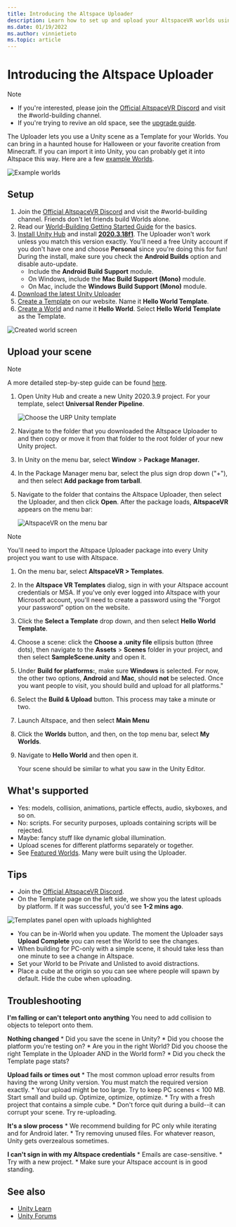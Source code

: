 ```yaml
---
title: Introducing the Altspace Uploader
description: Learn how to set up and upload your AltspaceVR worlds using Unity scene templates with the Altspace Uploader.
ms.date: 01/19/2022
ms.author: vinnietieto
ms.topic: article
---
```


# Introducing the Altspace Uploader

> [!NOTE]
> - If you're interested, please join the [Official AltspaceVR Discord](https://discordapp.com/invite/altspacevr) and visit the #world-building channel.  
> - If you're trying to revive an old space, see the [upgrade guide](upgrading-old-unity-projects.md). 

The Uploader lets you use a Unity scene as a Template for your Worlds. You can bring in a haunted house for Halloween or your favorite creation from Minecraft. If you can import it into Unity, you can probably get it into Altspace this way. Here are a few [example Worlds](https://account.altvr.com/worlds/1046572460192825569).

![Example worlds](images/unity-uploader-img-01.png)

## Setup

1. Join the [Official AltspaceVR Discord](https://discordapp.com/invite/altspacevr) and visit the #world-building channel. Friends don't let friends build Worlds alone.
2. Read our [World-Building Getting Started Guide](world-building-getting-started.md) for the basics.
3. [Install Unity Hub](https://blogs.unity3d.com/2018/01/24/streamline-your-workflow-introducing-unity-hub-beta) and install [**2020.3.18f1**](https://unity3d.com/unity/whats-new/2020.3.18). The Uploader won't work unless you match this version exactly. You'll need a free Unity account if you don't have one and choose **Personal** since you're doing this for fun! During the install, make sure you check the **Android Builds** option and disable auto-update.
    * Include the **Android Build Support** module.
    * On Windows, include the **Mac Build Support (Mono)** module.
    * On Mac, include the **Windows Build Support (Mono)** module.
4. [Download the latest Unity Uploader](https://altvr.com/download-latest-unity-uploader)
5. [Create a Template](https://account.altvr.com/space_templates/new) on our website. Name it **Hello World Template**.
6. [Create a World](https://account.altvr.com/worlds/my) and name it **Hello World**. Select **Hello World Template** as the Template.

![Created world screen](images/unity-uploader-img-02.png)

## Upload your scene

> [!NOTE]
> A more detailed step-by-step guide can be found [here](https://buildingthemetaverse.medium.com/how-to-make-your-own-altspace-templates-and-kits-unity-2020-3-9-uploader-2-x-5b40e92bb759).

1. Open Unity Hub and create a new Unity 2020.3.9 project. For your template, select **Universal Render Pipeline**.

    ![Choose the URP Unity template](images/001-unity-templates.png)

1. Navigate to the folder that you downloaded the Altspace Uploader to and then copy or move it from that folder to the root folder of your new Unity project.
1. In Unity on the menu bar, select **Window** > **Package Manager.**
1. In the Package Manager menu bar, select the plus sign drop down ("+"), and then select **Add package from tarball**.
1. Navigate to the folder that contains the Altspace Uploader, then select the Uploader, and then click **Open**.  After the package loads, **AltspaceVR** appears on the menu bar:

    ![AltspaceVR on the menu bar](images/002-altspacevr-on-menu-bar.png)

> [!NOTE]
> You'll need to import the Altspace Uploader package into every Unity project you want to use with Altspace.
1. On the menu bar, select **AltspaceVR > Templates**.
1. In the **Altspace VR Templates** dialog, sign in with your Altspace account credentials or MSA. If you've only ever logged into Altspace with your Microsoft account, you'll need to create a password using the "Forgot your password" option on the website.
1. Click the **Select a Template** drop down, and then select **Hello World Template**.
1. Choose a scene: click the **Choose a .unity file** ellipsis button (three dots), then navigate to the **Assets** > **Scenes** folder in your project, and then select **SampleScene.unity** and open it.
1. Under **Build for platforms:**, make sure **Windows** is selected. For now, the other two options, **Android** and **Mac**, should **not** be selected. Once you want people to visit, you should build and upload for all platforms."
1. Select the **Build & Upload** button. This process may take a minute or two.
1. Launch Altspace, and then select **Main Menu**
1. Click the **Worlds** button, and then, on the top menu bar, select **My Worlds**.
1. Navigate to **Hello World** and then open it.

    Your scene should be similar to what you saw in the Unity Editor.

## What's supported

* Yes: models, collision, animations, particle effects, audio, skyboxes, and so on.
* No: scripts. For security purposes, uploads containing scripts will be rejected.
* Maybe: fancy stuff like dynamic global illumination.
* Upload scenes for different platforms separately or together.
* See [Featured Worlds](https://account.altvr.com/worlds/featured). Many were built using the Uploader.

## Tips

* Join the [Official AltspaceVR Discord](https://discordapp.com/invite/altspacevr).
* On the Template page on the left side, we show you the latest uploads by platform. If it was successful, you'd see **1-2 mins ago**. 

![Templates panel open with uploads highlighted](images/template-upload-list.png)

* You can be in-World when you update. The moment the Uploader says **Upload Complete** you can reset the World to see the changes.
* When building for PC-only with a simple scene, it should take less than one minute to see a change in Altspace.
* Set your World to be Private and Unlisted to avoid distractions.
* Place a cube at the origin so you can see where people will spawn by default. Hide the cube when uploading.

## Troubleshooting

**I'm falling or can't teleport onto anything**
You need to add collision to objects to teleport onto them.

**Nothing changed**
    * Did you save the scene in Unity?
    * Did you choose the platform you're testing on?
    * Are you in the right World? Did you choose the right Template in the Uploader AND in the World form?
    * Did you check the Template page stats?

**Upload fails or times out**
    * The most common upload error results from having the wrong Unity version. You must match the required version exactly.
    * Your upload might be too large. Try to keep PC scenes < 100 MB. Start small and build up. Optimize, optimize, optimize.
    * Try with a fresh project that contains a simple cube.
    * Don't force quit during a build--it can corrupt your scene. Try re-uploading.

**It's a slow process**
    * We recommend building for PC only while iterating and for Android later.
    * Try removing unused files. For whatever reason, Unity gets overzealous sometimes.

**I can't sign in with my Altspace credentials**
    * Emails are case-sensitive.
    * Try with a new project.
    * Make sure your Altspace account is in good standing.

## See also

* [Unity Learn](https://unity3d.com/learn)
* [Unity Forums](https://forum.unity.com)  
